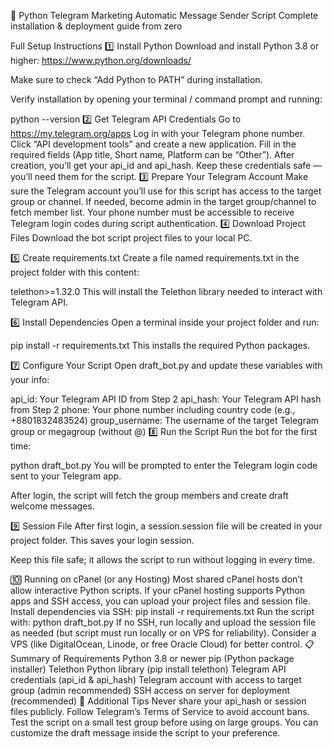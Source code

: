 🚀 Python Telegram Marketing Automatic
Message Sender Script
Complete installation & deployment guide from zero

Full Setup Instructions
1️⃣ Install Python
Download and install Python 3.8 or higher: https://www.python.org/downloads/

Make sure to check “Add Python to PATH” during installation.

Verify installation by opening your terminal / command prompt and running:

python --version
2️⃣ Get Telegram API Credentials
Go to https://my.telegram.org/apps
Log in with your Telegram phone number.
Click “API development tools” and create a new application.
Fill in the required fields (App title, Short name, Platform can be “Other”).
After creation, you’ll get your api_id and api_hash.
Keep these credentials safe — you’ll need them for the script.
3️⃣ Prepare Your Telegram Account
Make sure the Telegram account you’ll use for this script has access to the target group or channel.
If needed, become admin in the target group/channel to fetch member list.
Your phone number must be accessible to receive Telegram login codes during script authentication.
4️⃣ Download Project Files
Download the bot script project files to your local PC.

5️⃣ Create requirements.txt
Create a file named requirements.txt in the project folder with this content:

telethon>=1.32.0
This will install the Telethon library needed to interact with Telegram API.

6️⃣ Install Dependencies
Open a terminal inside your project folder and run:

pip install -r requirements.txt
This installs the required Python packages.

7️⃣ Configure Your Script
Open draft_bot.py and update these variables with your info:

api_id: Your Telegram API ID from Step 2
api_hash: Your Telegram API hash from Step 2
phone: Your phone number including country code (e.g., +8801832483524)
group_username: The username of the target Telegram group or megagroup (without @)
8️⃣ Run the Script
Run the bot for the first time:

python draft_bot.py
You will be prompted to enter the Telegram login code sent to your Telegram app.

After login, the script will fetch the group members and create draft welcome messages.

9️⃣ Session File
After first login, a session.session file will be created in your project folder. This saves your login session.

Keep this file safe; it allows the script to run without logging in every time.

🔟 Running on cPanel (or any Hosting)
Most shared cPanel hosts don’t allow interactive Python scripts.
If your cPanel hosting supports Python apps and SSH access, you can upload your project files and session file.
Install dependencies via SSH:
pip install -r requirements.txt
Run the script with:
python draft_bot.py
If no SSH, run locally and upload the session file as needed (but script must run locally or on VPS for reliability).
Consider a VPS (like DigitalOcean, Linode, or free Oracle Cloud) for better control.
📋 Summary of Requirements
Python 3.8 or newer
pip (Python package installer)
Telethon Python library (pip install telethon)
Telegram API credentials (api_id & api_hash)
Telegram account with access to target group (admin recommended)
SSH access on server for deployment (recommended)
📝 Additional Tips
Never share your api_hash or session files publicly.
Follow Telegram’s Terms of Service to avoid account bans.
Test the script on a small test group before using on large groups.
You can customize the draft message inside the script to your preference.